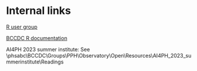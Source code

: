 
# Internal links
[R user group](https://your.healthbc.org/sites/R_Users/_layouts/15/start.aspx#/SitePages/Home.aspx)

[BCCDC R documentation](https://your.healthbc.org/sites/R_Users/BCCDC%20R%20Documentation/)

AI4PH 2023 summer institute:
See \\phsabc\BCCDC\Groups\PPH\Observatory\Open\Resources\AI4PH_2023_summerinstitute\Readings
